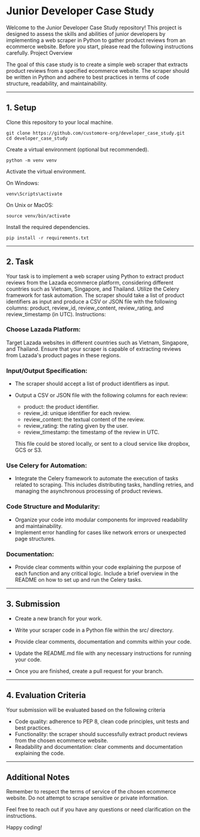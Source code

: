 # Junior Developer Case Study

Welcome to the Junior Developer Case Study repository! This project is designed to assess the skills and abilities of junior developers by implementing a web scraper in Python to gather product reviews from an ecommerce website. Before you start, please read the following instructions carefully.
Project Overview

The goal of this case study is to create a simple web scraper that extracts product reviews from a specified ecommerce website. The scraper should be written in Python and adhere to best practices in terms of code structure, readability, and maintainability.

-----
## 1. Setup

Clone this repository to your local machine.
```
git clone https://github.com/customore-org/developer_case_study.git
cd developer_case_study
```

Create a virtual environment (optional but recommended).
```
python -m venv venv
```

Activate the virtual environment.
        
On Windows:
```
venv\Scripts\activate
```

On Unix or MacOS:
```
source venv/bin/activate
```
Install the required dependencies.
```
pip install -r requirements.txt
```

------
## 2. Task

Your task is to implement a web scraper using Python to extract product reviews from the Lazada ecommerce platform, considering different countries such as Vietnam, Singapore, and Thailand. Utilize the Celery framework for task automation. The scraper should take a list of product identifiers as input and produce a CSV or JSON file with the following columns: product, review_id, review_content, review_rating, and review_timestamp (in UTC).
Instructions:

### Choose Lazada Platform: </br>
Target Lazada websites in different countries such as Vietnam, Singapore, and Thailand. Ensure that your scraper is capable of extracting reviews from Lazada's product pages in these regions.

### Input/Output Specification:
- The scraper should accept a list of product identifiers as input.
- Output a CSV or JSON file with the following columns for each review:
    - product: the product identifier.
    - review_id: unique identifier for each review.
    - review_content: the textual content of the review.
    - review_rating: the rating given by the user.
    - review_timestamp: the timestamp of the review in UTC.

    This file could be stored locally, or sent to a cloud service like dropbox, GCS or S3.

### Use Celery for Automation:
- Integrate the Celery framework to automate the execution of tasks related to scraping. This includes distributing tasks, handling retries, and managing the asynchronous processing of product reviews.

### Code Structure and Modularity:
- Organize your code into modular components for improved readability and maintainability.
- Implement error handling for cases like network errors or unexpected page structures.

### Documentation:
- Provide clear comments within your code explaining the purpose of each function and any critical logic.
Include a brief overview in the README on how to set up and run the Celery tasks.


-----
## 3. Submission

- Create a new branch for your work.

- Write your scraper code in a Python file within the src/ directory.

- Provide clear comments, documentation and commits within your code.

- Update the README.md file with any necessary instructions for running your code.

- Once you are finished, create a pull request for your branch.

-----
## 4. Evaluation Criteria

Your submission will be evaluated based on the following criteria
- Code quality: adherence to PEP 8, clean code principles, unit tests and best practices.
- Functionality: the scraper should successfully extract product reviews from the chosen ecommerce website.
- Readability and documentation: clear comments and documentation explaining the code.

-----
## Additional Notes

Remember to respect the terms of service of the chosen ecommerce website. Do not attempt to scrape sensitive or private information.

Feel free to reach out if you have any questions or need clarification on the instructions.

Happy coding!